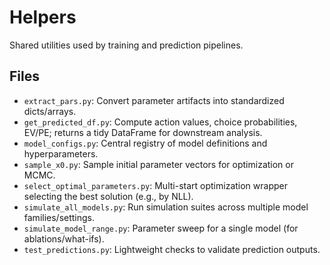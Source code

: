 # Helpers

Shared utilities used by training and prediction pipelines.

## Files
- `extract_pars.py`: Convert parameter artifacts into standardized dicts/arrays.
- `get_predicted_df.py`: Compute action values, choice probabilities, EV/PE; returns a tidy DataFrame for downstream analysis.
- `model_configs.py`: Central registry of model definitions and hyperparameters.
- `sample_x0.py`: Sample initial parameter vectors for optimization or MCMC.
- `select_optimal_parameters.py`: Multi-start optimization wrapper selecting the best solution (e.g., by NLL).
- `simulate_all_models.py`: Run simulation suites across multiple model families/settings.
- `simulate_model_range.py`: Parameter sweep for a single model (for ablations/what-ifs).
- `test_predictions.py`: Lightweight checks to validate prediction outputs.
